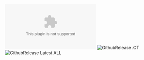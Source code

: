 ![GithubRelease .exe](https://img.shields.io/github/downloads/Saniee/ULTRAKILLTrainer/latest/ULTRAKILLTrainer.exe?style=plastic)
![GithubRelease .CT](https://img.shields.io/github/downloads/Saniee/ULTRAKILLTrainer/latest/ULTRAKILL.CT?style=plastic)
![GithubRelease Latest ALL](https://img.shields.io/github/downloads/Saniee/ULTRAKILLTrainer/latest/total?style=plastic)
